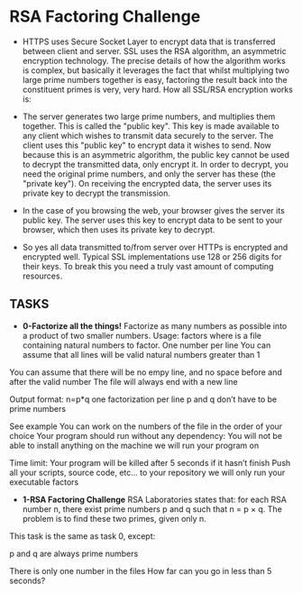 
# RSA Factoring Challenge

- HTTPS uses Secure Socket Layer to encrypt data that is transferred between client and server. SSL uses the RSA algorithm, an asymmetric encryption technology. The precise details of how the algorithm works is complex, but basically it leverages the fact that whilst multiplying two large prime numbers together is easy, factoring the result back into the constituent primes is very, very hard. How all SSL/RSA encryption works is:

- The server generates two large prime numbers, and multiplies them together. This is called the "public key". This key is made available to any client which wishes to transmit data securely to the server. The client uses this "public key" to encrypt data it wishes to send. Now because this is an asymmetric algorithm, the public key cannot be used to decrypt the transmitted data, only encrypt it. In order to decrypt, you need the original prime numbers, and only the server has these (the "private key"). On receiving the encrypted data, the server uses its private key to decrypt the transmission.

- In the case of you browsing the web, your browser gives the server its public key. The server uses this key to encrypt data to be sent to your browser, which then uses its private key to decrypt.

- So yes all data transmitted to/from server over HTTPs is encrypted and encrypted well. Typical SSL implementations use 128 or 256 digits for their keys. To break this you need a truly vast amount of computing resources.

## TASKS
- **0-Factorize all the things!** Factorize as many numbers as possible into a product of two smaller numbers.
Usage: factors
where is a file containing natural numbers to factor.
One number per line
You can assume that all lines will be valid natural numbers greater than 1

You can assume that there will be no empy line, and no space before and after the valid number
The file will always end with a new line

Output format: n=p*q
one factorization per line
p and q don’t have to be prime numbers

See example
You can work on the numbers of the file in the order of your choice
Your program should run without any dependency: You will not be able to install anything on the machine we will run your program on

Time limit: Your program will be killed after 5 seconds if it hasn’t finish
Push all your scripts, source code, etc… to your repository
we will only run your executable factors
- **1-RSA Factoring Challenge** RSA Laboratories states that: for each RSA number n, there exist prime numbers p and q such that
n = p × q. The problem is to find these two primes, given only n.

This task is the same as task 0, except:

p and q are always prime numbers

There is only one number in the files How far can you go in less than 5 seconds?

